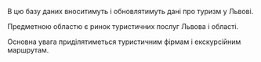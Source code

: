 В цю базу даних вноситимуть і обновлятимуть дані про туризм у Львові.

Предметною областю є ринок туристичних послуг Львова і області.

Основна увага приділятиметься туристичним фірмам і екскурсійним маршрутам.



